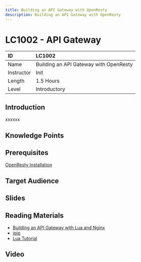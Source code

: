 ```yaml
---
title: Building an API Gateway with OpenResty
description: Building an API Gateway with OpenResty
---
```


# LC1002 - API Gateway

| ID            | LC1002       |
| :--------     | :-----       |
| Name          | Building an API Gateway with OpenResty |
| Instructor    | Init         |
| Length        | 1.5 Hours    |
| Level         | Introductory |

## Introduction

xxxxxx

## Knowledge Points

## Prerequisites

[OpenResty Installation](https://openresty.org/en/linux-packages.html)

## Target Audience

## Slides

## Reading Materials

- [Building an API Gateway with Lua and Nginx](https://yos.io/2016/01/28/building-an-api-gateway-with-lua-and-nginx/)
- [ipip](https://github.com/ipipdotnet/ipdb-luajit)
- [Lua Tutorial](https://www.tutorialspoint.com/lua/)

## Video
